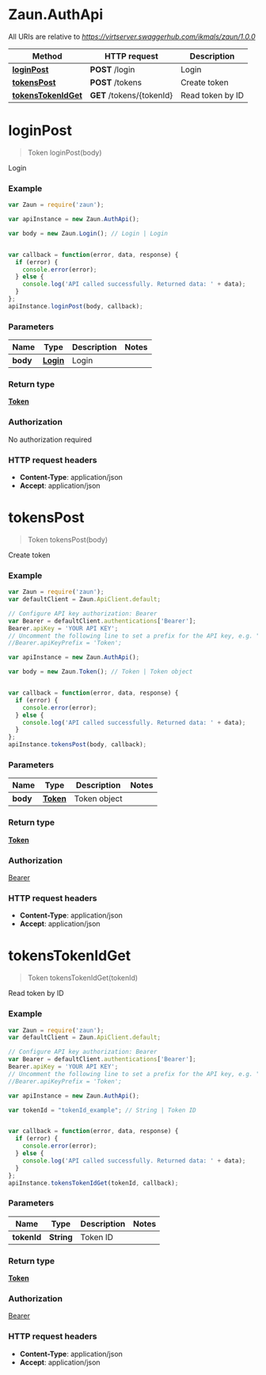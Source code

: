 # Zaun.AuthApi

All URIs are relative to *https://virtserver.swaggerhub.com/ikmals/zaun/1.0.0*

Method | HTTP request | Description
------------- | ------------- | -------------
[**loginPost**](AuthApi.md#loginPost) | **POST** /login | Login
[**tokensPost**](AuthApi.md#tokensPost) | **POST** /tokens | Create token
[**tokensTokenIdGet**](AuthApi.md#tokensTokenIdGet) | **GET** /tokens/{tokenId} | Read token by ID


<a name="loginPost"></a>
# **loginPost**
> Token loginPost(body)

Login

### Example
```javascript
var Zaun = require('zaun');

var apiInstance = new Zaun.AuthApi();

var body = new Zaun.Login(); // Login | Login


var callback = function(error, data, response) {
  if (error) {
    console.error(error);
  } else {
    console.log('API called successfully. Returned data: ' + data);
  }
};
apiInstance.loginPost(body, callback);
```

### Parameters

Name | Type | Description  | Notes
------------- | ------------- | ------------- | -------------
 **body** | [**Login**](Login.md)| Login | 

### Return type

[**Token**](Token.md)

### Authorization

No authorization required

### HTTP request headers

 - **Content-Type**: application/json
 - **Accept**: application/json

<a name="tokensPost"></a>
# **tokensPost**
> Token tokensPost(body)

Create token

### Example
```javascript
var Zaun = require('zaun');
var defaultClient = Zaun.ApiClient.default;

// Configure API key authorization: Bearer
var Bearer = defaultClient.authentications['Bearer'];
Bearer.apiKey = 'YOUR API KEY';
// Uncomment the following line to set a prefix for the API key, e.g. "Token" (defaults to null)
//Bearer.apiKeyPrefix = 'Token';

var apiInstance = new Zaun.AuthApi();

var body = new Zaun.Token(); // Token | Token object


var callback = function(error, data, response) {
  if (error) {
    console.error(error);
  } else {
    console.log('API called successfully. Returned data: ' + data);
  }
};
apiInstance.tokensPost(body, callback);
```

### Parameters

Name | Type | Description  | Notes
------------- | ------------- | ------------- | -------------
 **body** | [**Token**](Token.md)| Token object | 

### Return type

[**Token**](Token.md)

### Authorization

[Bearer](../README.md#Bearer)

### HTTP request headers

 - **Content-Type**: application/json
 - **Accept**: application/json

<a name="tokensTokenIdGet"></a>
# **tokensTokenIdGet**
> Token tokensTokenIdGet(tokenId)

Read token by ID

### Example
```javascript
var Zaun = require('zaun');
var defaultClient = Zaun.ApiClient.default;

// Configure API key authorization: Bearer
var Bearer = defaultClient.authentications['Bearer'];
Bearer.apiKey = 'YOUR API KEY';
// Uncomment the following line to set a prefix for the API key, e.g. "Token" (defaults to null)
//Bearer.apiKeyPrefix = 'Token';

var apiInstance = new Zaun.AuthApi();

var tokenId = "tokenId_example"; // String | Token ID


var callback = function(error, data, response) {
  if (error) {
    console.error(error);
  } else {
    console.log('API called successfully. Returned data: ' + data);
  }
};
apiInstance.tokensTokenIdGet(tokenId, callback);
```

### Parameters

Name | Type | Description  | Notes
------------- | ------------- | ------------- | -------------
 **tokenId** | **String**| Token ID | 

### Return type

[**Token**](Token.md)

### Authorization

[Bearer](../README.md#Bearer)

### HTTP request headers

 - **Content-Type**: application/json
 - **Accept**: application/json

